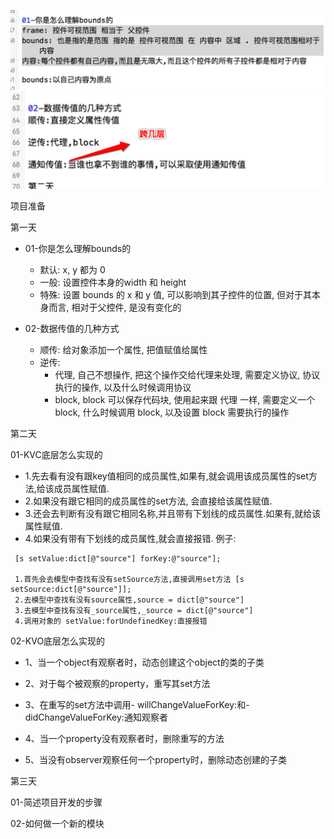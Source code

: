 ![显示图片](images/Snip20160401_64.png)
![显示图片](images/Snip20160401_69.png)

项目准备

第一天
- 01-你是怎么理解bounds的
    - 默认: x, y 都为 0
    - 一般: 设置控件本身的width 和 height
    - 特殊: 设置 bounds 的 x 和 y 值, 可以影响到其子控件的位置, 但对于其本身而言, 相对于父控件, 是没有变化的

- 02-数据传值的几种方式
    - 顺传: 给对象添加一个属性, 把值赋值给属性
    - 逆传:
        - 代理, 自己不想操作, 把这个操作交给代理来处理, 需要定义协议, 协议执行的操作, 以及什么时候调用协议
        - block, block 可以保存代码块, 使用起来跟 代理 一样, 需要定义一个 block, 什么时候调用 block, 以及设置 block 需要执行的操作

第二天

01-KVC底层怎么实现的

- 1.先去看有没有跟key值相同的成员属性,如果有,就会调用该成员属性的set方法,给该成员属性赋值.
- 2.如果没有跟它相同的成员属性的set方法, 会直接给该属性赋值.
- 3.还会去判断有没有跟它相同名称,并且带有下划线的成员属性.如果有,就给该属性赋值.
- 4.如果没有带有下划线的成员属性,就会直接报错.
例子:
```objc
 [s setValue:dict[@"source"] forKey:@"source"];

 1.首先会去模型中查找有没有setSource方法,直接调用set方法 [s setSource:dict[@"source"]];
 2.去模型中查找有没有source属性,source = dict[@"source"]
 3.去模型中查找有没有_source属性,_source = dict[@"source"]
 4.调用对象的 setValue:forUndefinedKey:直接报错
```

02-KVO底层怎么实现的
- 1、当一个object有观察者时，动态创建这个object的类的子类

- 2、对于每个被观察的property，重写其set方法

- 3、在重写的set方法中调用- willChangeValueForKey:和- didChangeValueForKey:通知观察者

- 4、当一个property没有观察者时，删除重写的方法

- 5、当没有observer观察任何一个property时，删除动态创建的子类

第三天

01-简述项目开发的步骤

02-如何做一个新的模块
